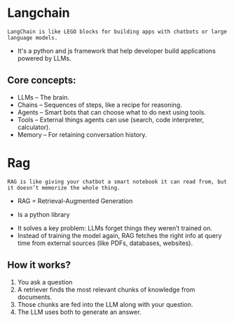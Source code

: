 # Langchain
`LangChain is like LEGO blocks for building apps with chatbots or large language models.`

* It's a python and js framework that help developer build applications powered by LLMs.

## Core concepts:
* LLMs – The brain.
* Chains – Sequences of steps, like a recipe for reasoning.
* Agents – Smart bots that can choose what to do next using tools.
* Tools – External things agents can use (search, code interpreter, calculator).
* Memory – For retaining conversation history.


# Rag
`RAG is like giving your chatbot a smart notebook it can read from, but it doesn’t memorize the whole thing.`
* RAG = Retrieval-Augmented Generation
- Is a python library
* It solves a key problem: LLMs forget things they weren’t trained on.
* Instead of training the model again, RAG fetches the right info at query time from external sources (like PDFs, databases, websites).

## How it works?
1. You ask a question
2. A retriever finds the most relevant chunks of knowledge from documents.
3. Those chunks are fed into the LLM along with your question.
4. The LLM uses both to generate an answer.